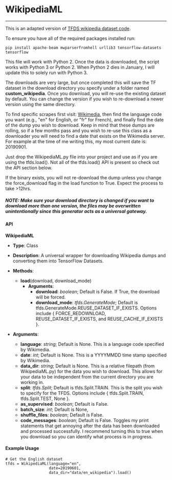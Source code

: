 # WikipediaML

---

This is an adapted version of [TFDS wikipedia dataset code](https://github.com/tensorflow/datasets/blob/master/tensorflow_datasets/text/wikipedia.py).

To ensure you have all of the required packages installed run:

```
pip install apache-beam mwparserfromhell urllib3 tensorflow-datasets tensorflow
```

This file will work with Python 2. Once the data is downloaded, the script works with Python 3 or Python 2. When Python 2 dies in January, I will update this to solely run with Python 3.

The downloads are very large, but once completed this will save the TF dataset in the download directory you specify under a folder named **custom_wikipedia**. Once you download, you will re-use the existing dataset by default. You can change the version if you wish to re-download a newer version using the same directory.

To find specific scrapes first visit: [Wikimedia](https://dumps.wikimedia.org/backup-index.html), then find the language code you want (e.g., "en" for English, or "fr" for French), and finally find the date of the dump you wish to download. Keep in mind that these dumps are rolling, so if a few months pass and you wish to re-use this class as a downloader you will need to find a date that exists on the Wikimedia server. For example at the time of me writing this, my most current date is: 20190901.

Just drop the WikipediaML.py file into your project and use as if you are using the tfds.load(). Not all of the tfds.load() API is present so check out the API section below.

If the binary exists, you will not re-download the dump unless you change the force_download flag in the load function to True. Expect the process to take >12hrs.

##### NOTE: Make sure your download directory is changed if you want to download more than one version, the files may be overwritten unintentionally since this generator acts as a universal gateway.

#### API

**WikipediaML**

- **Type**: Class
- **Description**: A universal wrapper for downloading Wikipedia dumps and converting them into TensorFlow Datasets.

- **Methods**:

  - **load**(download, download_mode)
    - **Arguments**:
      - **download**: _boolean_; Default is False. If True, the download will be forced.
      - **download_mode**: _tfds.GenerateMode_; Default is tfds.GenerateMode.REUSE_DATASET_IF_EXISTS. Options include { FORCE_REDOWNLOAD, REUSE_DATASET_IF_EXISTS, and REUSE_CACHE_IF_EXISTS }.

- **Arguments**:

  - **language**: _string_; Default is None. This is a language code specified by Wikimedia.
  - **date**: _int_; Default is None. This is a YYYYMMDD time stamp specified by Wikimedia.
  - **data_dir**: _string_; Default is None. This is a relative filepath (from WikipediaML.py) for the data you wish to download. This allows for your data to be independent from the current directory you are working in.
  - **split**: _tfds.Split_; Default is tfds.Split.TRAIN. This is the split you wish to specify for the TFDS. Options include { tfds.Split.TRAIN, tfds.Split.TEST, None }.
  - **as_supervised**: _boolean_; Default is False.
  - **batch_size**: _int_; Default is None,
  - **shuffle_files**: _boolean_; Default is False.
  - **code_messages**: _boolean_; Default is False. Toggles my print statements that get annoying after the data has been downloaded and processed successfully. I recommend turning this to true when you download so you can identify what process is in progress.

#### Example Usage

```
# Get the English dataset
tfds = WikipediaML(language="en",
                   date=20190601,
                   data_dir="data/en_wikipedia").load()
```
